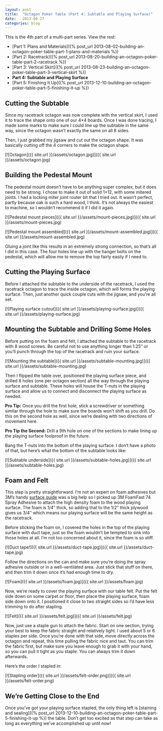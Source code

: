 ```yaml
---
layout: post
title:  "Octagon Poker Table (Part 4: Subtable and Playing Surface)"
date:   2013-08-27
categories: blog
---
```


This is the 4th part of a multi-part series. View the rest:

* [Part 1: Plans and Materials]({% post_url 2013-08-02-building-an-octagon-poker-table-part-1-plans-and-materials %})
* [Part 2: Racetrack]({% post_url 2013-08-20-building-an-octagon-poker-table-part-2-racetrack %})
* [Part 3: Vertical Skirt]({% post_url 2013-08-23-building-an-octagon-poker-table-part-3-vertical-skirt %})
* **Part 4: Subtable and Playing Surface**
* [Part 5: Finishing It Up]({% post_url 2013-12-10-building-an-octagon-poker-table-part-5-finishing-it-up %})

## Cutting the Subtable

Since my racetrack octagon was now complete with the vertical skirt, I used it to trace the shape onto one of our 4×4 boards. Once I was done tracing, I made some marks to make sure I could line up the subtable in the same way, since the octagon wasn’t exactly the same on all 8 sides.

Then, I just grabbed my jigsaw and cut out the octagon shape. It was basically cutting off the 4 corners to make the octagon shape.

[![Octagon]({{ site.url }}/assets/octagon.jpg)]({{ site.url }}/assets/octagon.jpg)

## Building the Pedestal Mount

The pedestal mount doesn’t have to be anything super complex, but it does need to be strong. I chose to make it out of solid 1×12, with some mitered joints. I had a locking miter joint router bit that I tried out. It wasn’t perfect, partly because oak is such a hard wood, I think. It’s not always the easiest to machine, so I wouldn’t recommend it if I did it again.

[![Pedestal mount pieces]({{ site.url }}/assets/mount-pieces.jpg)]({{ site.url }}/assets/mount-pieces.jpg)

[![Pedestal mount assembled]({{ site.url }}/assets/mount-assembled.jpg)]({{ site.url }}/assets/mount-assembled.jpg)

Gluing a joint like this results in an extremely strong connection, so that’s all I did in this case. The four holes line up with the  hanger bolts on the pedestal, which will allow me to remove the top fairly easily if I need to.

## Cutting the Playing Surface

Before I attached the subtable to the underside of the racetrack, I used the racetrack octagon to trace the inside octagon, which will forms the playing surface. Then, just another quick couple cuts with the jigsaw, and you’re all set.

[![Playing surface cutout]({{ site.url }}/assets/playing-surface.jpg)]({{ site.url }}/assets/playing-surface.jpg)

## Mounting the Subtable and Drilling Some Holes

Before putting on the foam and felt, I attached the subtable to the racetrack with 8 wood screws. Be careful not to use anything longer than 1.25″ or you’ll punch through the top of the racetrack and ruin your surface.

[![Mounting the subtable]({{ site.url }}/assets/subtable-mounting.jpg)]({{ site.url }}/assets/subtable-mounting.jpg)

Then I flipped the table over, positioned the playing surface piece, and drilled 8 holes (one per octagon section) all the way through the playing surface and subtable. These holes will house the T-nuts in the playing surface and allow us to connect and disconnect the playing surface as needed.

**Pro Tip:** Once you drill the first hole, stick a screwdriver or something similar through the hole to make sure the boards won’t shift as you drill. Do this on the second hole as well, since we’re dealing with two directions of movement here.

**Pro Tip the Second:** Drill a 9th hole on one of the sections to make lining up the playing surface foolproof in the future.

Bang the T-nuts into the bottom of the playing surface. I don’t have a photo of that, but here’s what the bottom of the subtable looks like:

[![Subtable underside]({{ site.url }}/assets/subtable-holes.jpg)]({{ site.url }}/assets/subtable-holes.jpg)

## Foam and Felt

This step is pretty straightforward. I’m not an expert on foam adhesives but 3M’s handy [surface guide](http://solutions.3m.com/wps/portal/3M/en_US/3M-Super-77/Super77/SprayAdhesive/Product-Selector/) was a big help so I picked up 3M FoamFast 74 Spray Adhesive to attach the high density foam to the wood playing surface. The foam is 1/4″ thick, so adding that to the 1/2″ thick plywood gives us 3/4″ which means our playing surface will be the same height as the racetrack.

Before sticking the foam on, I covered the holes in the top of the playing surface with duct tape, just so the foam wouldn’t be tempted to sink into those holes at all. I’m not too concerned about it, since the foam is so stiff.

[![Duct tape!]({{ site.url }}/assets/duct-tape.jpg)]({{ site.url }}/assets/duct-tape.jpg)

Follow the directions on the can and make sure you’re doing the spray adhesive outside or in a well-ventilated area. Just stick that stuff on there, and then trim it down once it’s had enough time to dry.

[![Foam]({{ site.url }}/assets/foam.jpg)]({{ site.url }}/assets/foam.jpg)

Now, we’re ready to cover the playing surface with our table felt. Put the felt side down on some carpet or floor, then place the playing surface, foam side down onto it. I positioned it close to two straight sides so I’d have less trimming to do after stapling.

[![Felt]({{ site.url }}/assets/felt.jpg)]({{ site.url }}/assets/felt.jpg)

Now, just use a staple gun to attach the fabric. Start on one section, trying your best to keep the fabric straight and relatively tight. I used about 5 or 6 staples per side. Once you’re done with that side, move directly across the octagon and repeat, this time pulling the fabric nice and taut. You can trim the fabric first, but make sure you leave enough to grab it with your hand, so you can pull it tight as you staple. You can always trim it down afterwards.

Here’s the order I stapled in:

[![Stapling order]({{ site.url }}/assets/felt-order.png)]({{ site.url }}/assets/felt-order.png)

## We’re Getting Close to the End

Once you’ve got your playing surface stapled, the only thing left is [staining and sealing]({% post_url 2013-12-10-building-an-octagon-poker-table-part-5-finishing-it-up %}) the table. Don’t get too excited as that step can take as long as everything we’ve accomplished up until now!
